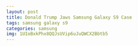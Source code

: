 ```yaml
---
layout: post
title: Donald Trump Jaws Samsung Galaxy S9 Case
tags: samsung galaxy s9
categories: samsung
img: 1UIoBxkPhx8QQJsUVip6uJuQWCX2Bbtb5
---
```

